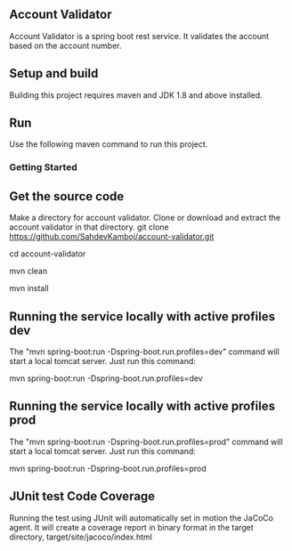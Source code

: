 ## Account Validator

Account Validator is a spring boot rest service. It validates the account based on the account number.

## Setup and build
Building this project requires maven and JDK 1.8 and above installed.

## Run
Use the following maven command to run this project. 

### Getting Started
##  Get the source code
Make a directory for account validator. Clone or download and extract the account validator in that directory.
git clone https://github.com/SahdevKamboj/account-validator.git

cd account-validator

mvn clean

mvn install

## Running the service locally with active profiles dev 

The "mvn spring-boot:run -Dspring-boot.run.profiles=dev" command will start a local tomcat server. Just run this command:

mvn spring-boot:run -Dspring-boot.run.profiles=dev

## Running the service locally with active profiles prod 

The "mvn spring-boot:run -Dspring-boot.run.profiles=prod" command will start a local tomcat server. Just run this command:

mvn spring-boot:run -Dspring-boot.run.profiles=prod

## JUnit test Code Coverage
Running the test using JUnit will automatically set in motion the JaCoCo agent. It will create a coverage report in binary format in the target directory, target/site/jacoco/index.html